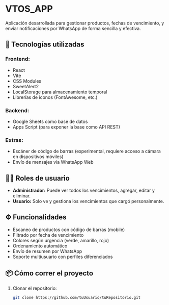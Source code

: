 # VTOS_APP

Aplicación desarrollada para gestionar productos, fechas de vencimiento, y enviar notificaciones por WhatsApp de forma sencilla y efectiva.

## 🚀 Tecnologías utilizadas

### Frontend:
- React
- Vite
- CSS Modules
- SweetAlert2
- LocalStorage para almacenamiento temporal
- Librerías de íconos (FontAwesome, etc.)

### Backend:
- Google Sheets como base de datos
- Apps Script (para exponer la base como API REST)

### Extras:
- Escáner de código de barras (experimental, requiere acceso a cámara en dispositivos móviles)
- Envío de mensajes vía WhatsApp Web

## 🧑‍💻 Roles de usuario

- **Administrador:** Puede ver todos los vencimientos, agregar, editar y eliminar.
- **Usuario:** Solo ve y gestiona los vencimientos que cargó personalmente.

## ⚙️ Funcionalidades

- Escaneo de productos con código de barras (mobile)
- Filtrado por fecha de vencimiento
- Colores según urgencia (verde, amarillo, rojo)
- Ordenamiento automático
- Envío de resumen por WhatsApp
- Soporte multiusuario con perfiles diferenciados

## 📦 Cómo correr el proyecto

1. Clonar el repositorio:
   ```bash
   git clone https://github.com/tuUsuario/tuRepositorio.git
